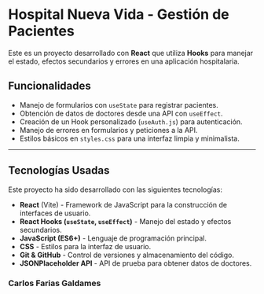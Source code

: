 # Hospital Nueva Vida - Gestión de Pacientes

Este es un proyecto desarrollado con **React** que utiliza **Hooks** para manejar el estado, efectos secundarios y errores en una aplicación hospitalaria.

## Funcionalidades

- Manejo de formularios con `useState` para registrar pacientes.
- Obtención de datos de doctores desde una API con `useEffect`.
- Creación de un Hook personalizado (`useAuth.js`) para autenticación.
- Manejo de errores en formularios y peticiones a la API.
- Estilos básicos en `styles.css` para una interfaz limpia y minimalista.

---

## **Tecnologías Usadas**
Este proyecto ha sido desarrollado con las siguientes tecnologías:

- **React** (Vite) - Framework de JavaScript para la construcción de interfaces de usuario.
- **React Hooks (`useState`, `useEffect`)** - Manejo del estado y efectos secundarios.
- **JavaScript (ES6+)** - Lenguaje de programación principal.
- **CSS** - Estilos para la interfaz de usuario.
- **Git & GitHub** - Control de versiones y almacenamiento del código.
- **JSONPlaceholder API** - API de prueba para obtener datos de doctores.


### Carlos Farias Galdames
